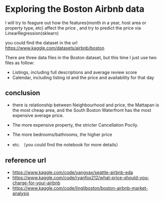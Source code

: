 # Exploring the Boston Airbnb data

I will try to feagure out how the features(month in a year, host area or property type, etc) affect the price , and try to predict the price via          LinearRegression(sklearn)

you could find the dataset in the url <https://www.kaggle.com/datasets/airbnb/boston>

There are three data files in the Boston dataset, but this time I just use two files as follow:

- Listings, including full descriptions and average review score
- Calendar, including listing id and the price and availability for that day

## conclusion

- there is relationship between Neighbourhood and price, the Mattapan is the most cheap area, and the South Boston Waterfront has the most expensive average price.

- The more expensive property, the stricter Cancellation Pocily.

- The more bedrooms/bathrooms,  the higher price

- etc. （you could find the notebook for more details）


## reference url

- <https://www.kaggle.com/code/yangyax/seattle-airbnb-eda>
- <https://www.kaggle.com/code/ryanfox212/what-price-should-you-charge-for-your-airbnb>
- <https://www.kaggle.com/code/lingliboston/boston-airbnb-market-analysis>
